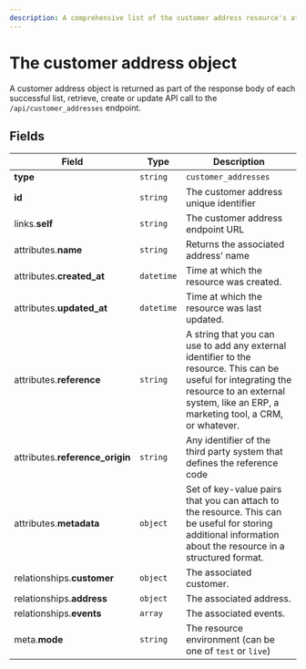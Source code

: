 ```yaml
---
description: A comprehensive list of the customer address resource's attributes and relationships
---
```


# The customer address object

A customer address object is returned as part of the response body of each successful list, retrieve, create or update API call to the `/api/customer_addresses` endpoint.

## Fields

| Field          | Type     | Description                                  |
| -------------- | -------- | -------------------------------------------- |
| **type**       | `string` | `customer_addresses`                        |
| **id**         | `string` | The customer address unique identifier  |
| links.**self** | `string` | The customer address endpoint URL       |
| attributes.**name** | `string` | Returns the associated address' name |
| attributes.**created_at** | `datetime` | Time at which the resource was created. |
| attributes.**updated_at** | `datetime` | Time at which the resource was last updated. |
| attributes.**reference** | `string` | A string that you can use to add any external identifier to the resource. This can be useful for integrating the resource to an external system, like an ERP, a marketing tool, a CRM, or whatever. |
| attributes.**reference_origin** | `string` | Any identifier of the third party system that defines the reference code |
| attributes.**metadata** | `object` | Set of key-value pairs that you can attach to the resource. This can be useful for storing additional information about the resource in a structured format. |
| relationships.**customer** | `object` | The associated customer. |
| relationships.**address** | `object` | The associated address. |
| relationships.**events** | `array` | The associated events. |
| meta.**mode** | `string` | The resource environment \(can be one of `test` or `live`\) |

